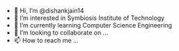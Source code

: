 - 👋 Hi, I’m @dishankjain14
- 👀 I’m interested in Symbiosis Institute of Technology
- 🌱 I’m currently learning Computer Science Engineering
- 💞️ I’m looking to collaborate on ...
- 📫 How to reach me ...

<!---
dishankjain14/dishankjain14 is a ✨ special ✨ repository because its `README.md` (this file) appears on your GitHub profile.
You can click the Preview link to take a look at your changes.
--->
